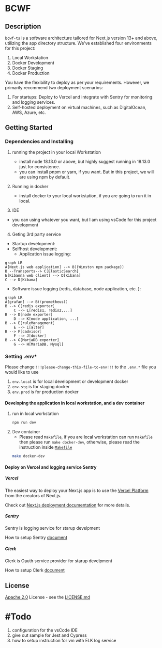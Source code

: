 # BCWF 

## Description 

`bcwf-ts` is a software architecture tailored for Next.js version 13+ and above, utilizing the app directory structure. We've established four environments for this project:

1.  Local Workstation
2.  Docker Development
3.  Docker Staging
4.  Docker Production

You have the flexibility to deploy as per your requirements. However, we primarily recommend two deployment scenarios:

1.  For startups: Deploy to Vercel and integrate with Sentry for monitoring and logging services.
2.  Self-hosted deployment on virtual machines, such as DigitalOcean, AWS, Azure, etc.


## Getting Started

### Dependencies and Installing

1. running the project in your local Workstation
	- install node 18.13.0 or above, but highly suggest running in 18.13.0 just for consistence.
	- you can install pnpm or yarn, if you want. But in this project, we will are using npm by default.

2. Running in docker
	- install docker to your local workstation, if you are going to run it in local.

3. IDE
- you can using whatever you want, but I am using vsCode for this project development

4. Geting 3rd party service
- Startup development:
- Selfhost development:
	- Application issue logging: 
```mermaid
graph LR
A[Next.js web application] --> B((Winston npm package))
B --Transports--> C[ElasticSearch]
E[Kibanna web client] --> D[Kibana]
C --> D[Kibana]
```
- Software issue logging (redis, database, node application, etc. ):   
```mermaid
graph LR
A[grafan] --> B((prometheus))
B --> C[redis exporter]
	C --> L[redis1, redis2,...]
B --> D[node exporter]
	D --> K[node application, ...]
B --> E[ruleManagement]
	E --> I[alter]
B --> F[cadvisor]
	F --> J[docker]
B --> G[MariaDB exporter]
	G --> H[MariaDB, Mysql]
```


### Setting .env*
Please change `!!!please-change-this-file-to-env!!!` to the `.env.*` file you would like to use
1. `env.local` is for local development or development docker
2. `env.stg` is for staging docker
3. `env.prod` is for production docker


#### Developing the application in local workstation, and a dev container
1. run in local workstation
	```bash
	npm run dev
	```
2.  Dev container
	- Please read `Makefile`, if you are local workstation can run `Makefile` then please run `make docker-dev`, otherwise, please read the instruction inside [`Makefile`](Makefile)
	```bash
	make docker-dev
	```
#### Deploy on Vercel and logging service Sentry

##### *Vercel*
The easiest way to deploy your Next.js app is to use the [Vercel Platform](https://vercel.com/new?utm_medium=default-template&filter=next.js&utm_source=create-next-app&utm_campaign=create-next-app-readme) from the creators of Next.js.

Check out [Next.js deployment documentation](https://nextjs.org/docs/deployment) for more details.

##### *Sentry*
Sentry is logging service for starup develpment

How to setup Sentry [document](https://docs.sentry.io/platforms/javascript/guides/nextjs/)

##### *Clerk*
Clerk is Oauth service provider for starup develpment

How to setup Clerk [document](https://clerk.com/docs)

## License

[Apache 2.0](https://www.apache.org/licenses/LICENSE-2.0) License - see the [LICENSE.md](https://github.com/bcgov/wps/blob/main/LICENSE)

# #Todo
1. configuration for the vsCode IDE
2. give out sample for Jest and Cypress
3. how to setup instruction for vm with ELK log service
